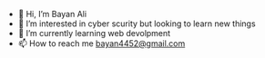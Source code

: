 - 👋 Hi, I’m Bayan Ali
- 👀 I’m interested in cyber scurity but looking to learn new things
- 🌱 I’m currently learning web devolpment
- 📫 How to reach me bayan4452@gmail.com


<!---
bayanAli22/bayanAli22 is a ✨ special ✨ repository because its `README.md` (this file) appears on your GitHub profile.
You can click the Preview link to take a look at your changes.
--->

